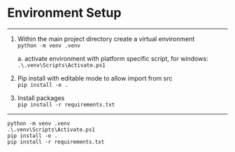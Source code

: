 # Environment Setup

---- 

1. Within the main project directory create a virtual environment  
`python -m venv .venv`

    a. activate environment with platform specific script, for windows:  
    `.\.venv\Scripts\Activate.ps1`
    
2. Pip install with editable mode to allow import from src  
`pip install -e .`

3. Install packages  
`pip install -r requirements.txt`

---

```shell
python -m venv .venv
.\.venv\Scripts\Activate.ps1
pip install -e .
pip install -r requirements.txt
```